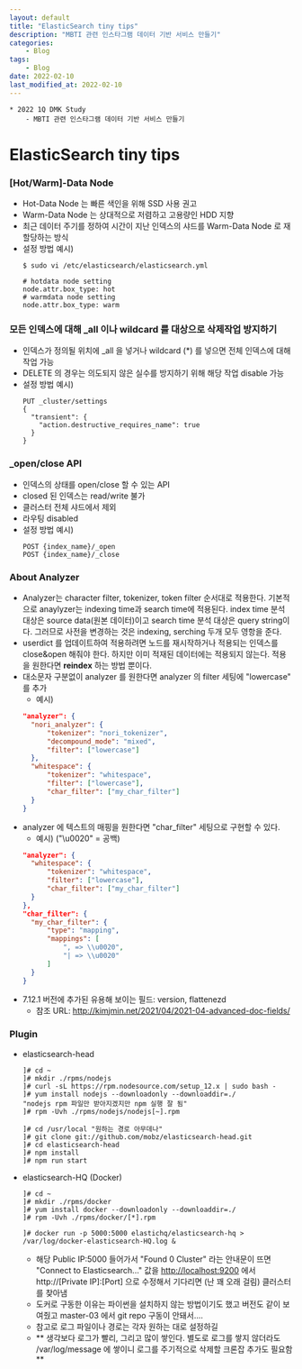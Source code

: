 ```yaml
---
layout: default
title: "ElasticSearch tiny tips"
description: "MBTI 관련 인스타그램 데이터 기반 서비스 만들기"
categories:
    - Blog
tags:
    - Blog
date: 2022-02-10
last_modified_at: 2022-02-10
---
```

```
* 2022 1Q DMK Study
    - MBTI 관련 인스타그램 데이터 기반 서비스 만들기
```
# ElasticSearch tiny tips

### [Hot/Warm]-Data Node
- Hot-Data Node 는 빠른 색인을 위해 SSD 사용 권고
- Warm-Data Node 는 상대적으로 저렴하고 고용량인 HDD 지향
- 최근 데이터 주기를 정하여 시간이 지난 인덱스의 샤드를 Warm-Data Node 로 재할당하는 방식
- 설정 방법 예시)
    ```text
  $ sudo vi /etc/elasticsearch/elasticsearch.yml
  
  # hotdata node setting
  node.attr.box_type: hot
  # warmdata node setting
  node.attr.box_type: warm
    ```

### 모든 인덱스에 대해 _all 이나 wildcard 를 대상으로 삭제작업 방지하기
- 인덱스가 정의될 위치에 _all 을 넣거나 wildcard (*) 를 넣으면 전체 인덱스에 대해 작업 가능
- DELETE 의 경우는 의도되지 않은 실수를 방지하기 위해 해당 작업 disable 가능
- 설정 방법 예시)
    ```text
  PUT _cluster/settings
  {
      "transient": {
        "action.destructive_requires_name": true
      }
  }
    ```

### _open/close API
- 인덱스의 상태를 open/close 할 수 있는 API
- closed 된 인덱스는 read/write 불가
- 클러스터 전체 샤드에서 제외
- 라우팅 disabled
- 설정 방법 예시)
    ```text
  POST {index_name}/_open
  POST {index_name}/_close
    ```

### About Analyzer
- Analyzer는 character filter, tokenizer, token filter 순서대로 적용한다. 기본적으로 anaylyzer는 indexing time과 search time에 적용된다. index time 분석 대상은 source data(원본 데이터)이고 search time 분석 대상은 query string이다. 그러므로 사전을 변경하는 것은 indexing, serching 두개 모두 영항을 준다.
- userdict 를 업데이트하여 적용하려면 노드를 재시작하거나 적용되는 인덱스를 close&open 해줘야 한다. 하지만 이미 적재된 데이터에는 적용되지 않는다. 적용을 원한다면 **reindex** 하는 방법 뿐이다.
- 대소문자 구분없이 analyzer 를 원한다면 analyzer 의 filter 세팅에 "lowercase" 를 추가
    - 예시) 
    ```json
  "analyzer": {
      "nori_analyzer": {
          "tokenizer": "nori_tokenizer",
          "decompound_mode": "mixed",
          "filter": ["lowercase"]
      },
      "whitespace": {
          "tokenizer": "whitespace",
          "filter": ["lowercase"],
          "char_filter": ["my_char_filter"]
      }
  }
    ```
- analyzer 에 텍스트의 매핑을 원한다면 "char_filter" 세팅으로 구현할 수 있다.
    - 예시) ("\\u0020" = 공백)
    ```json
  "analyzer": {
      "whitespace": {
          "tokenizer": "whitespace",
          "filter": ["lowercase"],
          "char_filter": ["my_char_filter"]
      }
  },
  "char_filter": {
      "my_char_filter": {
          "type": "mapping",
          "mappings": [
              ", => \\u0020",
              "| => \\u0020"
          ]
      }
  }
    ```
- 7.12.1 버전에 추가된 유용해 보이는 필드: version, flattenezd
    - 참조 URL: http://kimjmin.net/2021/04/2021-04-advanced-doc-fields/

### Plugin
- elasticsearch-head
    ```text
  ]# cd ~
  ]# mkdir ./rpms/nodejs
  ]# curl -sL https://rpm.nodesource.com/setup_12.x | sudo bash -
  ]# yum install nodejs --downloadonly --downloaddir=./
  "nodejs rpm 파일만 받아지겠지만 npm 실행 잘 됨"
  ]# rpm -Uvh ./rpms/nodejs/nodejs[~].rpm
  
  ]# cd /usr/local "원하는 경로 아무데나"
  ]# git clone git://github.com/mobz/elasticsearch-head.git
  ]# cd elasticsearch-head
  ]# npm install
  ]# npm run start
    ```
- elasticsearch-HQ (Docker)
    ```text
  ]# cd ~
  ]# mkdir ./rpms/docker
  ]# yum install docker --downloadonly --downloaddir=./
  ]# rpm -Uvh ./rpms/docker/[*].rpm
  
  ]# docker run -p 5000:5000 elastichq/elasticsearch-hq > /var/log/docker-elasticsearch-HQ.log &
    ```
    - 해당 Public IP:5000 들어가서 "Found 0 Cluster" 라는 안내문이 뜨면 "Connect to Elasticsearch..." 값을 [http://localhost:9200](http://localhost:9200/) 에서 http://[Private IP]:[Port] 으로 수정해서 기다리면 (난 꽤 오래 걸림) 클러스터를 찾아냄
    - 도커로 구동한 이유는 파이썬을 설치하지 않는 방법이기도 했고 버전도 같이 보여줬고 master-03 에서 git repo 구동이 안돼서....
    - 참고로 로그 파일이나 경로는 각자 원하는 대로 설정하길
    - ** 생각보다 로그가 빨리, 그리고 많이 쌓인다. 별도로 로그를 쌓지 않더라도 /var/log/message 에 쌓이니 로그를 주기적으로 삭제할 크론잡 추가도 필요함 **